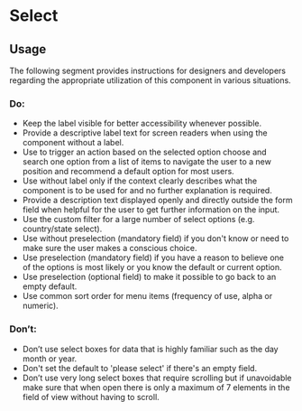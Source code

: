 # Select

<TableOfContents></TableOfContents>

## Usage

The following segment provides instructions for designers and developers regarding the appropriate utilization of this
component in various situations.

### Do:

- Keep the label visible for better accessibility whenever possible.
- Provide a descriptive label text for screen readers when using the component without a label.
- Use to trigger an action based on the selected option choose and search one option from a list of items to navigate
  the user to a new position and recommend a default option for most users.
- Use without label only if the context clearly describes what the component is to be used for and no further
  explanation is required.
- Provide a description text displayed openly and directly outside the form field when helpful for the user to get
  further information on the input.
- Use the custom filter for a large number of select options (e.g. country/state select).
- Use without preselection (mandatory field) if you don't know or need to make sure the user makes a conscious choice.
- Use preselection (mandatory field) if you have a reason to believe one of the options is most likely or you know the
  default or current option.
- Use preselection (optional field) to make it possible to go back to an empty default.
- Use common sort order for menu items (frequency of use, alpha or numeric).

### Don’t:

- Don’t use select boxes for data that is highly familiar such as the day month or year.
- Don't set the default to 'please select' if there's an empty field.
- Don’t use very long select boxes that require scrolling but if unavoidable make sure that when open there is only a
  maximum of 7 elements in the field of view without having to scroll.
